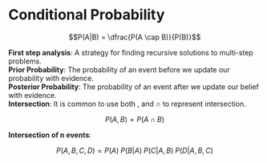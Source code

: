 # Conditional Probability

```math
P(A|B) = \dfrac{P(A \cap B)}{P(B)}
```
**First step analysis**: A strategy for finding recursive solutions to multi-step problems.  
**Prior Probability**: The probability of an event before we update our probability with evidence.  
**Posterior Probability**: The probability of an event after we update our belief with evidence.  
**Intersection**: It is common to use both , and $\cap$ to represent intersection.  
```math
P(A,B) = P(A \cap B)
```
**Intersection of n events**: 
```math
P(A,B,C,D) = P(A)\; P(B|A) \; P(C|A,B) \; P(D|A,B,C)
```
